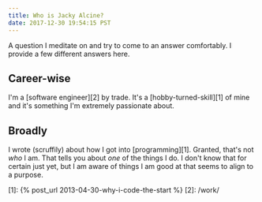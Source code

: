 ```yaml
---
title: Who is Jacky Alcine?
date: 2017-12-30 19:54:15 PST
---
```


A question I meditate on and try to come to an answer comfortably. I provide
a few different answers here.

## Career-wise

I'm a [software engineer][2] by trade. It's a [hobby-turned-skill][1] of mine
and it's something I'm extremely passionate about.

## Broadly

I wrote (scruffily) about how I got into [programming][1]. Granted, that's not
_who_ I am. That tells you about _one_ of the things I do. I don't know that for
certain just yet, but I am aware of things I am good at that seems to align to
a purpose.

[1]: {% post_url 2013-04-30-why-i-code-the-start %}
[2]: /work/
